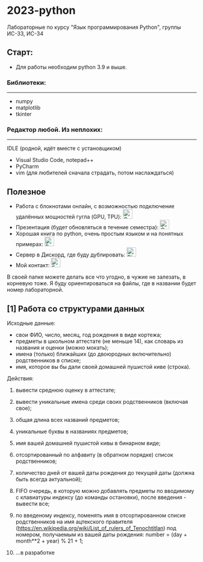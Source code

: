 # 2023-python
Лабораторные по курсу "Язык программирования Python", группы ИС-33, ИС-34

## Старт:
- Для работы необходим python 3.9 и выше.

### Библиотеки:

---

- numpy
- matplotlib
- tkinter

### Редактор любой. Из неплохих:

---

IDLE (родной, идёт вместе с установщиком)
- Visual Studio Code, notepad++
- PyCharm
- vim (для любителей сначала страдать, потом наслаждаться)

## Полезное
<ul>
<Li>
Работа с блокнотами онлайн, с возможностью подключение удалённых мощностей гугла (GPU, TPU):
<a href="https://colab.research.google.com/">
<img src="https://img.shields.io/badge/Google%20Colab-2275be?logo=google&logoColor=fcec06" height="25" alt="Google colab Badge"/>
</a><br>
</Li>
<Li>
Презентация (будет обновляться в течение семестра): 
<a href="https://docs.google.com/presentation/d/1CqyrZYSh15dsVWt57eu14UDtm2-GFpSF5TD2_tVLaCc/edit?usp=sharing">
<img src="https://img.shields.io/badge/Google%20docs-2275be?logo=google&logoColor=fcec06" height="25" alt="Google Docs Badge"/>
</a><br>
</Li>
<Li>
Хорошая книга по python, очень простым языком и на понятных примерах: 
<a href="https://wombat.org.ua/AByteOfPython/AByteofPythonRussian-2.02.pdf">
<img src="https://img.shields.io/badge/Wombat-2275be?labelColor=fcec06" height="25" alt="Book Badge"/>
</a><br>
</Li>
<Li>
Сервер в Дискорд, где буду дублировать: 
<a href="https://discord.gg/MzPkCYf4Dh">
<img src="https://img.shields.io/badge/Discord-2275be?logo=discord&logoColor=fcec06" height="25" alt="Discord Badge"/>
</a><br>
</Li>
<Li>
Мой контакт:
<a href="mailto:nsmorozov@rf.unn.ru">
  <img src="https://img.shields.io/badge/E%E2%80%93mail-2275be?logo=gmail&logoColor=fcec06" height="25" alt="E–mail Badge"/>
</a>
</Ul>

В своей папке можете делать все что угодно, в чужие не залезать, в корневую тоже. Я буду ориентироваться на файлы, где в названии будет номер лабораторной.

## [1] Работа со структурами данных
	
Исходные данные:

- свои ФИО, число, месяц, год рождения в виде кортежа;
- предметы в школьном аттестате (не меньше 14), как словарь из названия и оценки (можно мокать);
- имена (только) ближайших (до двоюродных включительно) родственников в списке;
- имя, которое вы бы дали своей домашней пушистой киве (строка).

Действия:

1) вывести среднюю оценку в аттестате;
2) вывести уникальные имена среди своих родственников (включая свое);
3) общая длина всех названий предметов;
4) уникальные буквы в названиях предметов;
5) имя вашей домашней пушистой кивы в бинарном виде;
6) отсортированный по алфавиту (в обратном порядке) список родственников;
7) количество дней от вашей даты рождения до текущей даты (должна быть всегда актуальной);
8) FIFO очередь, в которую можно добавлять предметы по вводимому с клавиатуры индексу (до команды остановки), после введения - вывести все;
9) по введеному индексу, поменять имя в отсортированном списке родственников на имя ацтекского правителя (https://en.wikipedia.org/wiki/List_of_rulers_of_Tenochtitlan) под номером, получаемым из вашей даты рождения: number = (day + month**2 + year) % 21 + 1;

10) ...в разработке

